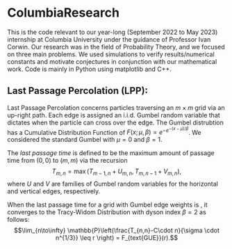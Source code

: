 # ColumbiaResearch

This is the code relevant to our year-long (September 2022 to May 2023) internship at Columbia University under the guidance of Professor Ivan Corwin. 
Our research was in the field of Probability Theory, and we focused on three main problems. We used simulations to verify results/numerical constants and motivate conjectures in conjunction with our mathematical work. Code is mainly in Python using matplotlib and C++.
## Last Passage Percolation (LPP):

Last Passage Percolation concerns particles traversing an $m \times m$ grid via an up-right path. Each edge is assigned an i.i.d. Gumbel random variable that dictates when the particle can cross over the edge. The Gumbel distrubtion has a Cumulative Distribution Function of $F(x;\mu,\beta) = e^{-e^{-(x-\mu)/\beta}}$. We considered the standard Gumbel with $\mu = 0$ and $\beta = 1$. 

The *last passage time* is defined to be the maximum amount of passage time from $(0,0)$ to $(m,m)$ via the recursion $$T_{m,n} = \max(T_{m-1,n} + U_{m,n}, T_{m,n-1} + V_{m,n}),$$ where $U$ and $V$ are families of Gumbel random variables for the horizontal and vertical edges, respectively.

When the last passage time for a grid with Gumbel edge weights is , it converges to the Tracy-Widom Distribution with dyson index $\beta = 2$ as follows: 
$$\lim_{n\to\infty} \mathbb{P}\left(\frac{T_{n,n}-C\cdot n}{\sigma \cdot n^{1/3}} \leq r \right) = F_{text{GUE}}(r).$$
